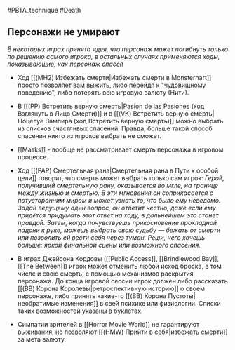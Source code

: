 #PBTA_technique #Death 
## Персонажи не умирают
*В некоторых играх принята идея, что персонаж может погибнуть только по решению самого игрока, в остальных случаях применяются ходы, показывающие, как персонаж спасся*

- Ход [[(MH2) Избежать смерти|Избежать смерти в Monsterhart]] просто позволяет вам выжить, либо перейдя к "чудовищному поведению", либо потерять всю игровую валюту (Нити).

- В [[(PP) Встретить верную смерть|Pasion de las Pasiones (ход Взглянуть в Лицо Смерти)]] и в [[(VK) Встретить верную смерть|Поцелуе Вампира (ход Встретить верную смерть)]] можно выбрать из списков счастливых спасений. Правда, больше такой способ спасения никто из игроков выбрать не сможет.

- [[Masks]] - вообще не рассматривает смерть персонажа в игровом процессе.

- Ход [[(PAP) Смертельная рана|Смертельная рана в Пути к особой цели]] говорит, что смерть может выбрать только сам игрок: 
  *Герой, получивший смертельную рану, оказывается во мгле, на границе между жизнью и смертью. В эти мгновения он соприкасается с потусторонним миром и может узнать то, что было ему неведомо. Задай ведущему один вопрос, он ответит честно, даже если ему придётся придумать этот ответ на ходу, в дальнейшем это станет правдой. Затем, когда почувствуешь прикосновение прохладной ладони к руке, можешь выбрать свою судьбу — бежать от смерти или позволить ей вести себя через туман. Реши, чего хочешь больше: яркой финальной сцены или возможного спасения.*

- В играх Джейсона Кордовы ([[Public Access]], [[Brindlewood Bay]], [[The Between]]) игрок может отменить любой исход броска, в том числе и свою смерть, с помощью механизмов раскрытия персонажа. До конца игровой сессии игрок должен либо рассказать [[(BB) Корона Королевы|ретроспективную историю]] о своем персонаже, либо принять какие-то [[(BB) Корона Пустоты|необратимые изменения]] в свей психике или физиологии. Списки таких возможностей указаны в буклетах. 

- Симпатии зрителей в [[Horror Movie World]] не гарантируют выживания, но позволяют [[(HMW) Прийти в себя|избежать смерти]] за мета валюту.